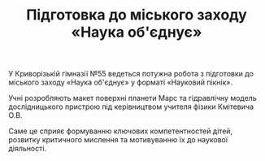 ﻿---
title: Підготовка до міського заходу «Наука об'єднує»
---

У Криворізькій гімназії №55 ведеться потужна робота з підготовки до міського заходу «Наука об'єднує» у форматі «Науковий пікнік».

Учні розробляють макет поверхні планети Марс та гідравлічну модель дослідницького пристрою під керівництвом учителя фізики Кмітевича О.В.

Саме це сприяє формуванню ключових компетентностей дітей, розвитку критичного мислення та мотивуванню їх до наукової діяльності.

<slideshow />
